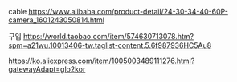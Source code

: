 
cable
https://www.alibaba.com/product-detail/24-30-34-40-60P-camera_1601243050814.html

구입
https://world.taobao.com/item/574630713078.htm?spm=a21wu.10013406-tw.taglist-content.5.6f987936HC5Au8

https://ko.aliexpress.com/item/1005003489111276.html?gatewayAdapt=glo2kor
